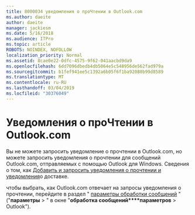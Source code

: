 ```yaml
---
title: 8000034 уведомления о проЧтении в Outlook.com
ms.author: daeite
author: daeite
manager: jackiesm
ms.date: 5/16/2018
ms.audience: ITPro
ms.topic: article
ROBOTS: NOINDEX, NOFOLLOW
localization_priority: Normal
ms.assetid: 8cae0e22-0dfc-4575-9f62-041aacbd9da9
ms.openlocfilehash: 6dd7096dbedb4db5064e5c548956de562fad979a
ms.sourcegitcommit: b1fef941ee5c1392a6b05f6f1ba92080b99d8589
ms.translationtype: MT
ms.contentlocale: ru-RU
ms.lasthandoff: 03/04/2019
ms.locfileid: "30376049"
---
```

# <a name="read-receipts-in-outlookcom"></a>Уведомления о проЧтении в Outlook.com

Вы не можете запросить уведомление о прочтении в Outlook.com, но можете запросить уведомления о прочтении для сообщений Outlook.com, отправляемых с помощью Outlook для Windows. Сведения о том, как [Добавить и запросить уведомления о прочтении и уведомления](https://go.microsoft.com/fwlink/p/?linkid=874355)о доставке.
  
чтобы выбрать, как Outlook.com отвечает на запросы уведомления о прочтении, перейдите в раздел " [параметры обработки сообщений](https://go.microsoft.com/fwlink/?linkid=2080838) " ("**параметры** > " в окне "**обработка сообщений****параметров** > Outlook").